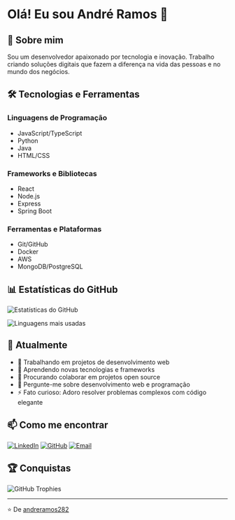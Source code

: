 # Olá! Eu sou André Ramos 👋

## 🚀 Sobre mim

Sou um desenvolvedor apaixonado por tecnologia e inovação. Trabalho criando soluções digitais que fazem a diferença na vida das pessoas e no mundo dos negócios.

## 🛠️ Tecnologias e Ferramentas

### Linguagens de Programação
- JavaScript/TypeScript
- Python
- Java
- HTML/CSS

### Frameworks e Bibliotecas
- React
- Node.js
- Express
- Spring Boot

### Ferramentas e Plataformas
- Git/GitHub
- Docker
- AWS
- MongoDB/PostgreSQL

## 📊 Estatísticas do GitHub

![Estatísticas do GitHub](https://github-readme-stats.vercel.app/api?username=andreramos282&show_icons=true&theme=dark)

![Linguagens mais usadas](https://github-readme-stats.vercel.app/api/top-langs/?username=andreramos282&layout=compact&theme=dark)

## 🎯 Atualmente

- 🔭 Trabalhando em projetos de desenvolvimento web
- 🌱 Aprendendo novas tecnologias e frameworks
- 👯 Procurando colaborar em projetos open source
- 💬 Pergunte-me sobre desenvolvimento web e programação
- ⚡ Fato curioso: Adoro resolver problemas complexos com código elegante

## 📫 Como me encontrar

[![LinkedIn](https://img.shields.io/badge/LinkedIn-0077B5?style=for-the-badge&logo=linkedin&logoColor=white)](https://linkedin.com/in/andreramos282)
[![GitHub](https://img.shields.io/badge/GitHub-100000?style=for-the-badge&logo=github&logoColor=white)](https://github.com/andreramos282)
[![Email](https://img.shields.io/badge/Email-D14836?style=for-the-badge&logo=gmail&logoColor=white)](mailto:andreramos282@email.com)

## 🏆 Conquistas

![GitHub Trophies](https://github-profile-trophy.vercel.app/?username=andreramos282&theme=onedark)

---

⭐ De [andreramos282](https://github.com/andreramos282)
